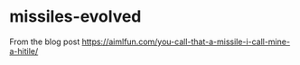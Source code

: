 # missiles-evolved
From the blog post https://aimlfun.com/you-call-that-a-missile-i-call-mine-a-hitile/
